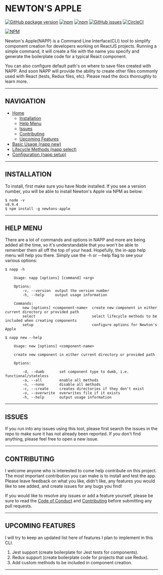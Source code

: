 # NEWTON'S APPLE
[![GitHub package version](https://img.shields.io/github/package-json/v/tdfranklin/newtons-apple.svg)]()
[![npm](https://img.shields.io/npm/dt/newtons-apple.svg)]()
[![npm](https://img.shields.io/npm/l/newtons-apple.svg)]()
[![GitHub issues](https://img.shields.io/github/issues/tdfranklin/newtons-apple.svg)]()
[![CircleCI](https://img.shields.io/circleci/project/github/tdfranklin/newtons-apple.svg)]()

[![NPM](https://nodei.co/npm/newtons-apple.png?downloads=true&downloadRank=true&stars=true)](https://nodei.co/npm/newtons-apple/)

Newton's Apple(NAPP) is a Command Line Interface(CLI) tool to simplify component creation for developers working on ReactJS projects.  Running a simple command, it will create a file with the name you specify and generate the boilerplate code for a typical React component.

You can also configure default path's on where to save files created with NAPP.  And soon NAPP will provide the ability to create other files commonly used with React (tests, Redux files, etc).  Please read the docs thoroughly to learn more.

---

## NAVIGATION

* [Home](#newtons-apple)
  * [Installation](#installation)
  * [Help Menu](#help-menu)
  * [Issues](#issues)
  * [Contributing](#contributing)
  * [Upcoming Features](#upcoming-features)
* [Basic Usage (napp new)](./docs/BASIC-USAGE.md)
* [Lifecycle Methods (napp select)](./docs/LIFECYCLE-METHODS.md)
* [Configuration (napp setup)](./docs/CONFIGURATION.md)

---

## INSTALLATION

To install, first make sure you have Node installed.  If you see a version number, you will be able to install Newton's Apple via NPM as below:

``` shell
$ node -v
v8.9.4
$ npm install -g newtons-apple
```

---

## HELP MENU

There are a lot of commands and options in NAPP and more are being added all the time, so it's understandable that you won't be able to remember them all off the top of your head.  Hopefully, the in-app help menu will help you there.  Simply use the -h or --help flag to see your various options:

``` shell
$ napp -h

    Usage: napp [options] [command] <arg>

    Options:
        -v, --version  output the version number
        -h, --help     output usage information

    Commands:
        new [options] <component-name>  create new component in either current directory or provided path
        select                          select lifecycle methods to be included when creating components
        setup                           configure options for Newton's Apple
```

``` shell
$ napp new --help

    Usage: new [options] <component-name>

    create new component in either current directory or provided path

    Options:

        -d, --dumb       set component type to dumb, i.e. functional/stateless
        -a, --all        enable all methods
        -n, --none       disable all methods
        -c, --create     creates directories if they don't exist
        -o, --overwrite  overwrites file if it exists
        -h, --help       output usage information
```

---

## ISSUES

If you run into any issues using this tool, please first search the issues in the repo to make sure it has not already been reported.  If you don't find anything, please feel free to open a new issue.

---

## CONTRIBUTING

I welcome anyone who is interested to come help contribute on this project.  The most important contribution you can make is to install and test the app.  Please leave feedback on what you like, didn't like, any features you would like to see added, and create issues for any bugs you find!

If you would like to resolve any issues or add a feature yourself, please be sure to read the [Code of Conduct](./CODE_OF_CONDUCT.md) and [Contributing](./CONTRIBUTING.md) before submitting any pull requests.

---

## UPCOMING FEATURES

I will try to keep an updated list here of features I plan to implement in this CLI.

1. Jest support (create boilerplate for Jest tests for components).
2. Redux support (create boilerplate code for projects that use Redux).
3. Add custom methods to be included in component creation.

---